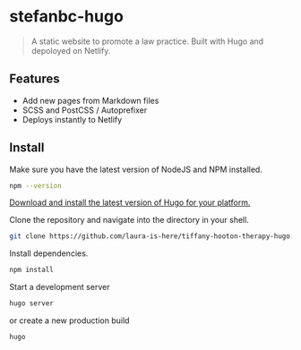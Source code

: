 # stefanbc-hugo

> A static website to promote a law practice. Built with Hugo and depoloyed on Netlify.

## Features

- Add new pages from Markdown files
- SCSS and PostCSS / Autoprefixer
- Deploys instantly to Netlify

## Install

Make sure you have the latest version of NodeJS and NPM installed.
```bash
npm --version
```
  
[Download and install the latest version of Hugo for your platform.](https://gohugo.io/getting-started/installing)

Clone the repository and navigate into the directory in your shell.

```bash
git clone https://github.com/laura-is-here/tiffany-hooton-therapy-hugo.git && cd tiffany-hooton-therapy-hugo
```

Install dependencies.

```bash
npm install
```

Start a development server

```bash
hugo server
```

or create a new production build

```bash
hugo
```
